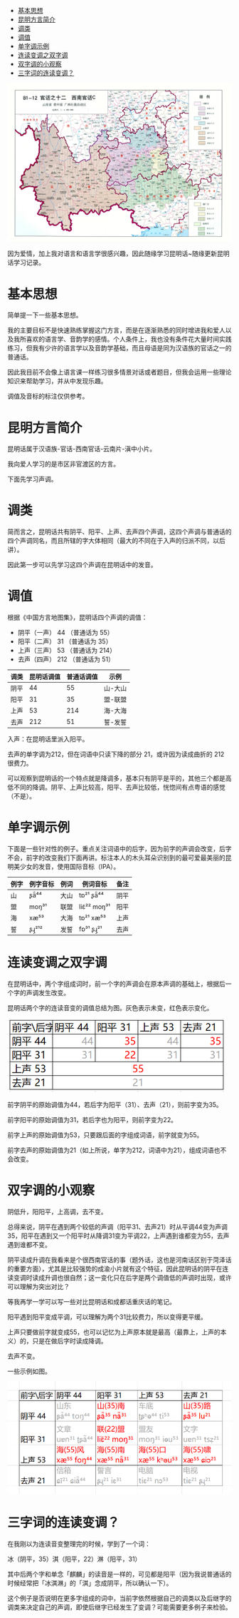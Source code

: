- [基本思想](#基本思想)
- [昆明方言简介](#昆明方言简介)
- [调类](#调类)
- [调值](#调值)
- [单字调示例](#单字调示例)
- [连读变调之双字调](#连读变调之双字调)
- [双字调的小观察](#双字调的小观察)
- [三字词的连读变调？](#三字词的连读变调)



![中国语言地图集_汉语方言卷-西南官话云贵](./pic/kunmingese-note-1/cover.jpg)

因为爱情，加上我对语言和语言学很感兴趣，因此随缘学习昆明话~随缘更新昆明话学习记录。

# 基本思想

简单提一下一些基本思想。

我的主要目标不是快速熟练掌握这门方言，而是在逐渐熟悉的同时增进我和爱人以及我所喜欢的语言学、音韵学的感情。个人条件上，我也没有条件花大量时间实践练习，但我有少许的语言学以及音韵学基础，而且母语是同为汉语族的官话之一的普通话。

因此我目前不会像上语言课一样练习很多情景对话或者题目，但我会运用一些理论知识来帮助学习，并从中发现乐趣。

调值及音标的标注仅供参考。

# 昆明方言简介

昆明话属于汉语族-官话-西南官话-云南片-滇中小片。

我向爱人学习的是市区非官渡区的方言。

下面先学习声调。

# 调类

简而言之，昆明话共有阴平、阳平、上声、去声四个声调，这四个声调与普通话的四个声调同名，而且所辖的字大体相同（最大的不同在于入声的归派不同，以后讲）。

因此第一步可以先学习这四个声调在昆明话中的发音。

# 调值

根据《中国方言地图集》，昆明话四个声调的调值：

- 阴平（一声） 44 （普通话为 55）
- 阳平（二声） 31 （普通话为 35）
- 上声（三声） 53 （普通话为 214）
- 去声（四声） 212 （普通话为 51）

调类|	昆明话调值|	普通话调值|	示例
-|-|-|-
阴平|	44|	55|	山-大山
阳平|	31|	35|	盟-联盟
上声|	53|	214|	海-大海
去声|	212|	51|	誓-发誓

入声：在昆明话里派入阳平。

去声的单字调为212，但在词语中只读下降的部分 21，或许因为读成曲折的 212 很费力。

可以观察到昆明话的一个特点就是降调多，基本只有阴平是平的，其他三个都是高低不同的降调。阴平、上声比较高，阳平、去声比较低，恍惚间有点粤语的感觉（不是）。

# 单字调示例

下面是一些针对性的例子。重点关注词语中的后字，因为前字的声调会改变，后字不会，前字的改变我们下面再讲。标注本人的木头耳朵识别到的最可爱最美丽的昆明美少女的发音，使用国际音标（IPA）。

例字|	例字音标|	例词|	例词音标|	备注
-|-|-|-|-
山|	ʂä̃⁴⁴|	大山|	tɒ²¹ ʂä̃⁴⁴|	阴平
盟|	moŋ³¹|	联盟|	liɛ̃²² moŋ³¹|	阳平
海|	xæ⁵³|	大海|	tɒ²¹ xæ⁵³|	上声
誓|	ʂɻ̩²¹²|	发誓|	fɒ³¹ ʂɻ̩²¹|	去声

# 连读变调之双字调

在昆明话中，两个字组成词时，前一个字的声调会在原本声调的基础上，根据后一个字的声调发生改变。

昆明话两个字的连读音变的调值总结为图。灰色表示未变，红色表示变化。

![昆明话双字词的连读变调](./pic/kunmingese-note-1/bisyl-tone-value.png)

前字阴平的原始调值为44，若后字为阳平（31）、去声（21），则前字变为35。

前字阳平的原始调值为31，若后字也为阳平，则前字变为22。

前字上声的原始调值为53，只要跟后面的字组成词语，前字就变为55。

前字去声的原始调值为21（如上所说，单字为212，词语中为21），组成词语也不会改变。

# 双字调的小观察

阴低升，阳阳平，上高调，去不变。

总得来说，阴平在遇到两个较低的声调（阳平31、去声21）时从平调44变为声调35，阳平在遇到又一个阳平时从降调31变为平调22，上声遇到谁都变为55，去声遇到谁都不变。

阴平读成升调在我看来是个很西南官话的事（题外话，这也是河南话区别于菏泽话的重要方面），尤其是比较强势的成渝小片就有这个特征，因此昆明话的阴平在连读变调时读成升调也很自然；这一变化只在后字是两个调值低的声调时出现，或许可以理解为突出对比？

等我再学一学可以写一些对比昆明话和成都话重庆话的笔记。

阳平遇到阳平变成平调，可以理解为两个31比较费力，所以变得更平缓。

上声只要做前字就变成55，也可以记忆为上声原本就是最高（最靠上，上声的本义）的，只是在做后字时读成降调。

去声不变。

一些示例如图。

![双字词连读变调的例词](./pic/kunmingese-note-1/bisyl-tone-eg.png)

# 三字词的连读变调？

在我刚以为连读音变整理完的时候，学到了一个词：

冰（阴平，35）淇（阳平，22）淋（阳平，31）

其中后两个字和单念「麒麟」的读音是一样的，可见都是阳平（因为我说普通话的时候经常把「冰淇淋」的「淇」念成阴平，所以确认一下）。

这个例子是否说明在更多字组成的词中，当前字依然根据自己的调类以及后继字的调类来决定自己的声调，即使后继字已经发生了变调？可能需要更多例子来检验。
